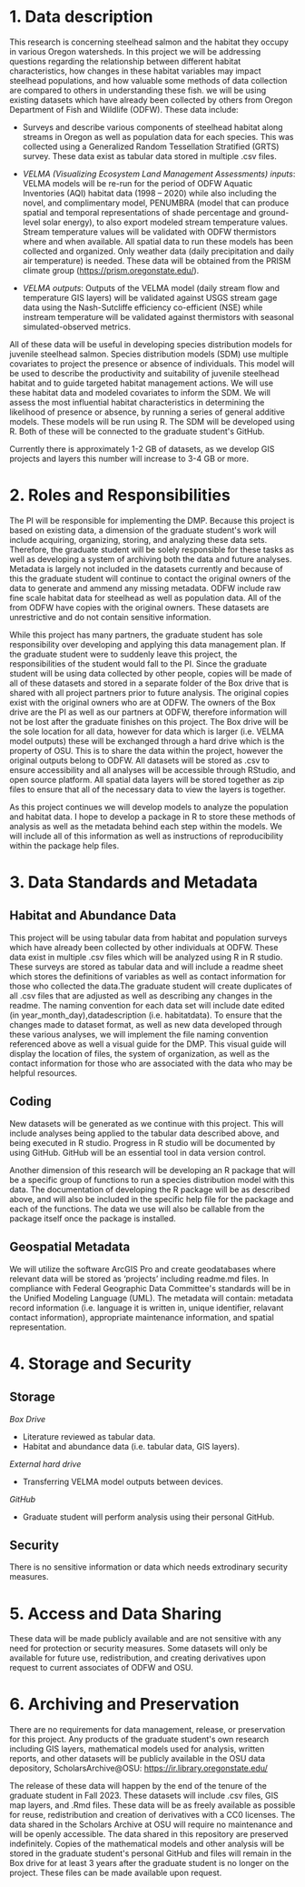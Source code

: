 # 1. Data description

This research is concerning steelhead salmon and the habitat they occupy in various Oregon watersheds. In this project we will be addressing questions regarding the relationship between different habitat characteristics, how changes in these habitat variables may impact steelhead populations, and how valuable some methods of data collection are compared to others in understanding these fish. 
we will be using existing datasets which have already been collected by others from Oregon Department of Fish and Wildlife (ODFW). These data include:

- Surveys and describe various components of steelhead habitat along streams in Oregon as well as population data for each species. This was collected using a Generalized Random Tessellation Stratified (GRTS) survey. These data exist as tabular data stored in multiple .csv files.
- *VELMA (Visualizing Ecosystem Land Management Assessments) inputs*:
VELMA models will be re-run for the period of ODFW Aquatic Inventories (AQI) habitat data (1998 – 2020) while also including the novel, and complimentary model, PENUMBRA (model that can produce spatial and temporal representations of shade percentage and ground-level solar energy), to also export modeled stream temperature values. Stream temperature values will be validated with ODFW thermistors where and when available. All spatial data to run these models has been collected and organized. Only weather data (daily precipitation and daily air temperature) is needed. These data will be obtained from the PRISM climate group (https://prism.oregonstate.edu/). 

- *VELMA outputs*:
Outputs of the VELMA model (daily stream flow and temperature GIS layers) will be validated against USGS stream gage data using the Nash-Sutcliffe efficiency co-efficient (NSE) while instream temperature will be validated against thermistors with seasonal simulated-observed metrics.

All of these data will be useful in developing species distribution models for juvenile steelhead salmon. Species distribution models (SDM) use multiple covariates to project the presence or absence of individuals. This model will be used to describe the productivity and suitability of juvenile steelhead habitat and to guide targeted habitat management actions. We will use these habitat data and modeled covariates to inform the SDM. We will assess the most influential habitat characteristics in determining the likelihood of presence or absence, by running a series of general additive models. These models will be run using R. The SDM will be developed using R. Both of these will be connected to the graduate student's GitHub.
	
Currently there is approximately 1-2 GB of datasets, as we develop GIS projects and layers this number will increase to 3-4 GB or more.  
  
# 2. Roles and Responsibilities

The PI will be responsible for implementing the DMP. Because this project is based on existing data, a dimension of the graduate student's work will include acquiring, organizing, storing, and analyzing these data sets. Therefore, the graduate student will be solely responsible for these tasks as well as developing a system of archiving both the data and future analyses. Metadata is largely not included in the datasets currently and because of this the graduate student will continue to contact the original owners of the data to generate and ammend any missing metadata. ODFW include raw fine scale habitat data for steelhead as well as population data. All of the from ODFW have copies with the original owners. These datasets are unrestrictive and do not contain sensitive information.

While this project has many partners, the graduate student has sole responsibility over developing and applying this data management plan. If the graduate student were to suddenly leave this project, the responsibilities of the student would fall to the PI. Since the graduate student will be using data collected by other people,  copies will be made of all of these datasets and stored in a separate folder of the Box drive that is shared with all project partners prior to future analysis. The original copies exist with the original owners who are at ODFW. The owners of the Box drive are the PI as well as our partners at ODFW, therefore information will not be lost after the graduate finishes on this project. The Box drive will be the sole location for all data, however for data which is larger (i.e. VELMA model outputs) these will be exchanged through a hard drive which is the property of OSU. This is to share the data within the project, however the original outputs belong to ODFW. All datasets will be stored as .csv to ensure accessibility and all analyses will be accessible through RStudio, and open source platform. All spatial data layers will be stored together as zip files to ensure that all of the necessary data to view the layers is together. 

As this project continues we will develop models to analyze the population and habitat data. I hope to develop a package in R to store these methods of analysis as well as the metadata behind each step within the models. We will include all of this information as well as instructions of reproducibility within the package help files. 


# 3. Data Standards and Metadata

## Habitat and Abundance Data
This project will be using tabular data from habitat and population surveys which have already been collected by other individuals at ODFW. These data exist in multiple .csv files which will be analyzed using R in R studio. These surveys are stored as tabular data and will include a readme sheet which stores the definitions of variables as well as contact information for those who collected the data.The graduate student will create duplicates of all .csv files that are adjusted as well as describing any changes in the readme. The naming convention for each data set will include date edited (in year_month_day),datadescription (i.e. habitatdata). To ensure that the changes made to dataset format, as well as new data developed through these various analyses, we will implement the file naming convention referenced above as well a visual guide for the DMP. This visual guide will display the location of files, the system of organization, as well as the contact information for those who are associated with the data who may be helpful resources. 

## Coding
New datasets will be generated as we continue with this project. This will include analyses being applied to the tabular data described above, and being executed in R studio. Progress in R studio will be documented by using GitHub. GitHub will be an essential tool in data version control.  

Another dimension of this research will be developing an R package that will be a specific group of functions to run a species distribution model with this data. The documentation of developing the R package will be as described above, and will also be included in the specific help file for the package and each of the functions. The data we use will also be callable from the package itself once the package is installed. 

## Geospatial Metadata
We will utilize the software ArcGIS Pro and create geodatabases where relevant data will be stored as ‘projects’ including readme.md files. In compliance with Federal Geographic Data Committee's standards will be in the Unified Modeling Language (UML). The metadata will contain: metadata record information (i.e. language it is written in, unique identifier, relavant contact information), appropriate maintenance information, and spatial representation. 

# 4. Storage and Security
## Storage

_Box Drive_

- Literature reviewed as tabular data.
- Habitat and abundance data (i.e. tabular data, GIS layers).

_External hard drive_

- Transferring VELMA model outputs between devices.

_GitHub_

- Graduate student will perform analysis using their personal GitHub.
	
## Security
There is no sensitive information or data which needs extrodinary security measures. 

# 5. Access and Data Sharing

These data will be made publicly available and are not sensitive with any need for protection or security measures. Some datasets will only be available for future use, redistribution, and creating derivatives upon request to current associates of ODFW and OSU. 


# 6. Archiving and Preservation 


There are no requirements for data management, release, or preservation for this project. Any products of the graduate student's own research including GIS layers, mathematical models used for analysis, written reports, and other datasets will be publicly available in the OSU data depository, ScholarsArchive@OSU:
https://ir.library.oregonstate.edu/

The release of these data will happen by the end of the tenure of the graduate student in Fall 2023. These datasets will include .csv files, GIS map layers, and .Rmd files. These data will be as freely available as possible for reuse, redistribution and creation of derivatives with a CC0 licenses.
	The data shared in the Scholars Archive at OSU will require no maintenance and will be openly accessible. The data shared in this repository are preserved indefinitely. Copies of the mathematical models and other analysis will be stored in the graduate student's personal GitHub and files will remain in the Box drive for at least 3 years after the graduate student is no longer on the project. These files can be made available upon request. 


